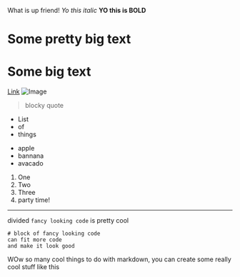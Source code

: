 What is up friend!
*Yo this italic*
**YO this is BOLD**
# Some pretty big text
# Some big text
[Link](https://www.riotgames.com/en)
![Image](https://static1.cbrimages.com/wordpress/wp-content/uploads/2022/02/One-Piece-Monkey-D.-Luffy-Cropped-Cropped.jpg)
> blocky
> quote
* List
* of
* things
- apple
- bannana
- avacado
1. One
2. Two
3. Three
4. party time!
----------
divided
`fancy looking code` is pretty cool
```
# block of fancy looking code
can fit more code
and make it look good
```
WOw so many cool things to do with markdown, you can create some really cool stuff like this
